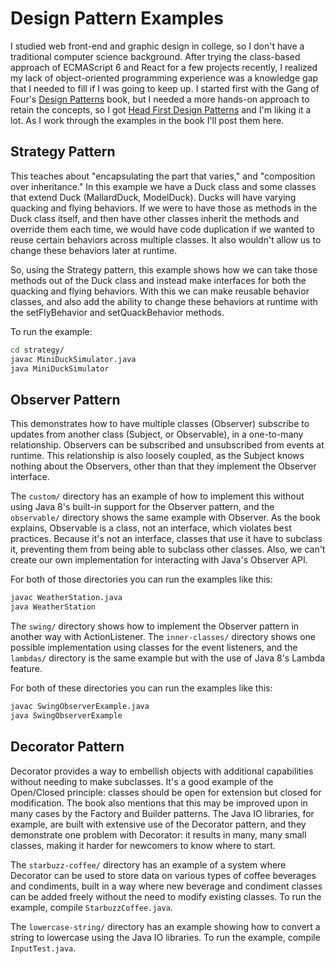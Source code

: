# Design Pattern Examples

I studied web front-end and graphic design in college, so I don't have a traditional computer science background.
After trying the class-based approach of ECMAScript 6 and React for a few projects recently, I realized my lack of
object-oriented programming experience was a knowledge gap that I needed to fill if I was going to keep up. I started
first with the Gang of Four's [Design Patterns](http://wiki.c2.com/?DesignPatternsBook) book, but I needed a more
hands-on approach to retain the concepts, so I got
[Head First Design Patterns](http://shop.oreilly.com/product/9780596007126.do) and I'm liking it a lot. As I work
through the examples in the book I'll post them here.

## Strategy Pattern

This teaches about "encapsulating the part that varies," and "composition over inheritance." In this example we have a
Duck class and some classes that extend Duck (MallardDuck, ModelDuck). Ducks will have varying quacking and flying
behaviors. If we were to have those as methods in the Duck class itself, and then have other classes inherit the
methods and override them each time, we would have code duplication if we wanted to reuse certain behaviors across
multiple classes. It also wouldn't allow us to change these behaviors later at runtime.

So, using the Strategy pattern, this example shows how we can take those methods out of the Duck class and instead
make interfaces for both the quacking and flying behaviors. With this we can make reusable behavior classes, and also
add the ability to change these behaviors at runtime with the setFlyBehavior and setQuackBehavior methods.

To run the example:

```bash
cd strategy/
javac MiniDuckSimulator.java
java MiniDuckSimulator
```

## Observer Pattern

This demonstrates how to have multiple classes (Observer) subscribe to updates from another class (Subject, or
Observable), in a one-to-many relationship. Observers can be subscribed and unsubscribed from events at runtime. This
relationship is also loosely coupled, as the Subject knows nothing about the Observers, other than that they implement
the Observer interface.

The `custom/` directory has an example of how to implement this without using Java 8's built-in support for the
Observer pattern, and the `observable/` directory shows the same example with Observer. As the book explains,
Observable is a class, not an interface, which violates best practices. Because it's not an interface, classes that use
it have to subclass it, preventing them from being able to subclass other classes. Also, we can't create our own
implementation for interacting with Java's Observer API.

For both of those directories you can run the examples like this:

```bash
javac WeatherStation.java
java WeatherStation
```

The `swing/` directory shows how to implement the Observer pattern in another way with ActionListener. The
`inner-classes/` directory shows one possible implementation using classes for the event listeners, and the `lambdas/`
directory is the same example but with the use of Java 8's Lambda feature.

For both of these directories you can run the examples like this:

```bash
javac SwingObserverExample.java
java SwingObserverExample
```

## Decorator Pattern

Decorator provides a way to embellish objects with additional capabilities without needing to make subclasses. It's a
good example of the Open/Closed principle: classes should be open for extension but closed for modification. The book
also mentions that this may be improved upon in many cases by the Factory and Builder patterns. The Java IO libraries,
for example, are built with extensive use of the Decorator pattern, and they demonstrate one problem with Decorator:
it results in many, many small classes, making it harder for newcomers to know where to start.

The `starbuzz-coffee/` directory has an example of a system where Decorator can be used to store data on various types
of coffee beverages and condiments, built in a way where new beverage and condiment classes can be added freely without
the need to modify existing classes. To run the example, compile `StarbuzzCoffee.java`.

The `lowercase-string/` directory has an example showing how to convert a string to lowercase using the Java IO
libraries. To run the example, compile `InputTest.java`.
